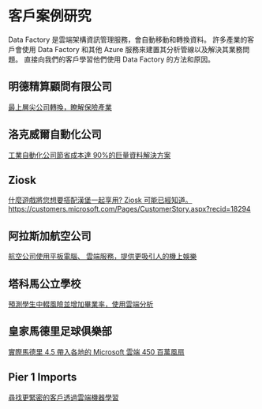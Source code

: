 <properties 
    pageTitle="客戶案例研究 | Microsoft Azure" 
    description="深入了解我們某些客戶使用 Azure Data Factory 的情況。" 
    services="data-factory" 
    documentationCenter="" 
    authors="spelluru" 
    manager="jhubbard" 
    editor="monicar"/>

<tags 
    ms.service="data-factory" 
    ms.workload="data-services" 
    ms.tgt_pltfrm="na" 
    ms.devlang="na" 
    ms.topic="article" 
    ms.date="10/28/2015" 
    ms.author="spelluru"/>


# 客戶案例研究

Data Factory 是雲端架構資訊管理服務，會自動移動和轉換資料。 許多產業的客戶會使用 Data Factory 和其他 Azure 服務來建置其分析管線以及解決其業務問題。 直接向我們的客戶學習他們使用 Data Factory 的方法和原因。

## 明德精算顧問有限公司

[最上層尖公司轉換，瞭解保險產業](https://customers.microsoft.com/Pages/CustomerStory.aspx?recid=20096)

## 洛克威爾自動化公司

[工業自動化公司節省成本達 90%的巨量資料解決方案](https://customers.microsoft.com/Pages/CustomerStory.aspx?recid=18356)

## Ziosk

[什麼遊戲將您想要搭配漢堡一起享用? Ziosk 可能已經知道。]() https://customers.microsoft.com/Pages/CustomerStory.aspx?recid=18294

## 阿拉斯加航空公司

[航空公司使用平板電腦、 雲端服務，提供更吸引人的機上娛樂](https://customers.microsoft.com/Pages/CustomerStory.aspx?recid=19357)

## 塔科馬公立學校

[預測學生中輟風險並增加畢業率，使用雲端分析](https://customers.microsoft.com/Pages/CustomerStory.aspx?recid=20703)

## 皇家馬德里足球俱樂部

[實際馬德里 4.5 帶入各地的 Microsoft 雲端 450 百萬風扇](https://customers.microsoft.com/Pages/CustomerStory.aspx?recid=20522)

## Pier 1 Imports

[尋找更緊密的客戶透過雲端機器學習](https://customers.microsoft.com/Pages/CustomerStory.aspx?recid=11257)





